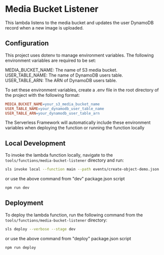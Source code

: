 # Media Bucket Listener 

This lambda listens to the media bucket and updates the user DynamoDB record when a new image is uploaded.

## Configuration

This project uses dotenv to manage environment variables. The following environment variables are required to be set:

MEDIA_BUCKET_NAME: The name of S3 media bucket.
USER_TABLE_NAME: The name of DynamoDB users table.
USER_TABLE_ARN: The ARN of DynamoDB users table.

To set these environment variables, create a .env file in the root directory of the project with the following format:

```makefile
MEDIA_BUCKET_NAME=your_s3_media_bucket_name
USER_TABLE_NAME=your_dynamodb_user_table_name
USER_TABLE_ARN=your_dynamodb_user_table_arn
```

The Serverless Framework will automatically include these environment variables when deploying the function or  running the function locally

## Local Development

To invoke the lambda function locally, navigate to the `tools/functions/media-bucket-listener` directory and run:

```bash
sls invoke local --function main --path events/create-object-demo.json --env
```

or use the above command from "dev" package.json script

```bash
npm run dev
```

## Deployment

To deploy the lambda function, run the following command from the `tools/functions/media-bucket-listener` directory:

```bash
sls deploy --verbose --stage dev
```

or use the above command from "deploy" package.json script

```bash
npm run deploy
```
